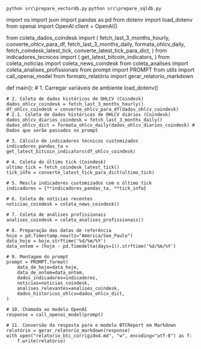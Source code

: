 `python src\prepare_vectordb.py`
`python src\prepare_sqldb.py`



import os
import json
import pandas as pd
from dotenv import load_dotenv
from openai import OpenAI
client = OpenAI()

from coleta_dados_coindesk import (
    fetch_last_3_months_hourly,
    converte_ohlcv_para_df,
    fetch_last_3_months_daily,
    formata_ohlcv_daily,
    fetch_coindesk_latest_tick,
    converte_latest_tick_para_dict,
)
from indicadores_tecnicos import (
    get_latest_bitcoin_indicators,
)
from coleta_noticias import coleta_news_coindesk
from coleta_analises import coleta_analises_profissionais
from prompt import PROMPT
from utils import call_openai_model
from formato_relatório import gerar_relatorio_markdown





def main():
    # 1. Carregar variáveis de ambiente
    load_dotenv()

    # 2. Coleta de dados históricos de OHLCV (Coindesk)
    dados_ohlcv_coindesk = fetch_last_3_months_hourly()
    df_ohlcv_coindesk = converte_ohlcv_para_df(dados_ohlcv_coindesk)
    # 2.1. Coleta de dados históricos de OHLCV diários (Coindesk)
    dados_ohlcv_diarios_coindesk = fetch_last_3_months_daily()
    dados_ohlcv_dict = formata_ohlcv_daily(dados_ohlcv_diarios_coindesk) # Dados que serão passados no prompt

    # 3. Cálculo de indicadores técnicos customizados
    indicadores_pandas_ta = get_latest_bitcoin_indicators(df_ohlcv_coindesk)

    # 4. Coleta do último tick (Coindesk)
    ultimo_tick = fetch_coindesk_latest_tick()
    tick_info = converte_latest_tick_para_dict(ultimo_tick)

    # 5. Mescla indicadores customizados com o último tick
    indicadores = {**indicadores_pandas_ta, **tick_info}

    # 6. Coleta de notícias recentes
    noticias_coindesk = coleta_news_coindesk()

    # 7. Coleta de análises profissionais
    analises_coindesk = coleta_analises_profissionais()

    # 8. Preparação das datas de referência
    hoje = pd.Timestamp.now(tz="America/Sao_Paulo")
    data_hoje = hoje.strftime('%d/%m/%Y')
    data_ontem = (hoje - pd.Timedelta(days=1)).strftime('%d/%m/%Y')

    # 9. Montagem do prompt
    prompt = PROMPT.format(
        data_de_hoje=data_hoje,
        data_de_ontem=data_ontem,
        dados_indicadores=indicadores,
        noticias=noticias_coindesk,
        analises_relevantes=analises_coindesk,
        dados_historicos_ohlcv=dados_ohlcv_dict,
    )

    # 10. Chamada ao modelo OpenAI
    response = call_openai_model(prompt)

    # 11. Conversão da resposta para o modelo BTCReport em Markdown
    relatório = gerar_relatorio_markdown(response)
    with open("relatorio_btc_corrigido4.md", "w", encoding="utf-8") as f:
        f.write(relatório)